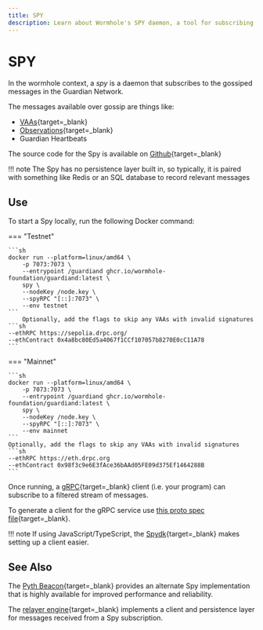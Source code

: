 ```yaml
---
title: SPY
description: Learn about Wormhole's SPY daemon, a tool for subscribing to gossiped messages in the Guardian Network, including VAAs and Observations, with setup instructions.
---
```


# SPY

In the wormhole context, a _spy_ is a daemon that subscribes to the gossiped messages in the Guardian Network.

The messages available over gossip are things like:

- [VAAs](#){target=\_blank} <!-- link to VAAs page -->
- [Observations](#){target=\_blank} <!-- link to glossary -->
- Guardian Heartbeats

The source code for the Spy is available on [Github](https://github.com/wormhole-foundation/wormhole/blob/main/node/cmd/spy/spy.go){target=\_blank}

!!! note
    The Spy has no persistence layer built in, so typically, it is paired with something like Redis or an SQL database to record relevant messages

## Use

To start a Spy locally, run the following Docker command:

=== "Testnet"

    ```sh
    docker run --platform=linux/amd64 \
        -p 7073:7073 \
        --entrypoint /guardiand ghcr.io/wormhole-foundation/guardiand:latest \
        spy \
        --nodeKey /node.key \
        --spyRPC "[::]:7073" \
        --env testnet
    ```
        Optionally, add the flags to skip any VAAs with invalid signatures
    ```sh
    --ethRPC https://sepolia.drpc.org/
    --ethContract 0x4a8bc80Ed5a4067f1CCf107057b8270E0cC11A78    
    ```

=== "Mainnet"

    ```sh
    docker run --platform=linux/amd64 \
        -p 7073:7073 \
        --entrypoint /guardiand ghcr.io/wormhole-foundation/guardiand:latest \
        spy \
        --nodeKey /node.key \
        --spyRPC "[::]:7073" \
        --env mainnet
    ```
    Optionally, add the flags to skip any VAAs with invalid signatures
    ```sh
    --ethRPC https://eth.drpc.org
    --ethContract 0x98f3c9e6E3fAce36bAAd05FE09d375Ef1464288B
    ```

Once running, a [gRPC](https://grpc.io/){target=\_blank} client (i.e. your program) can subscribe to a filtered stream of messages.

To generate a client for the gRPC service use [this proto spec file](https://github.com/wormhole-foundation/wormhole/blob/main/proto/spy/v1/spy.proto){target=\_blank}.

!!! note
    If using JavaScript/TypeScript, the [Spydk](https://www.npmjs.com/package/@certusone/wormhole-spydk){target=\_blank} makes setting up a client easier.

## See Also

The [Pyth Beacon](https://github.com/pyth-network/beacon){target=\_blank} provides an alternate Spy implementation that is highly available for improved performance and reliability.

The [relayer engine](https://github.com/wormhole-foundation/relayer-engine){target=\_blank} implements a client and persistence layer for messages received from a Spy subscription.